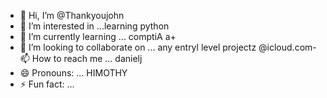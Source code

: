 - 👋 Hi, I’m @Thankyoujohn
- 👀 I’m interested in ...learning python
- 🌱 I’m currently learning ... comptiA a+
- 💞️ I’m looking to collaborate on ... any entryl level projectz
@icloud.com- 📫 How to reach me ... danielj
- 😄 Pronouns: ... HIMOTHY
- ⚡ Fun fact: ... 

<!---
Thankyoujohn/Thankyoujohn is a ✨ special ✨ repository because its `README.md` (this file) appears on your GitHub profile.
You can click the Preview link to take a look at your changes.
--->
